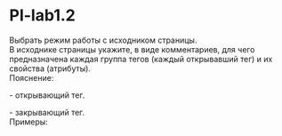 # PI-lab1.2
Выбрать режим работы с исходником страницы.  
В исходнике страницы укажите, в виде комментариев, для чего предназначена каждая группа тегов (каждый открывавший тег) и их свойства (атрибуты).  
Пояснение:  <p> - открывающий тег.   
            </p> - закрывающий тег.   
Примеры:   <br>   <!-- Перевод строки -->   
           <font color=#0000a0 size=3>  
              <!-- Шрифт, имеющий цвет=0000a0, размер=3 --> 
           </font>

